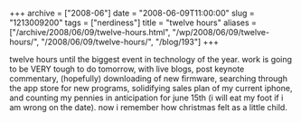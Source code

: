 +++
archive = ["2008-06"]
date = "2008-06-09T11:00:00"
slug = "1213009200"
tags = ["nerdiness"]
title = "twelve hours"
aliases = ["/archive/2008/06/09/twelve-hours.html", "/wp/2008/06/09/twelve-hours/", "/2008/06/09/twelve-hours/", "/blog/193"]
+++

twelve hours until the biggest event in technology of the year. work is
going to be VERY tough to do tomorrow, with live blogs, post keynote
commentary, (hopefully) downloading of new firmware, searching through the
app store for new programs, solidifying sales plan of my current iphone,
and counting my pennies in anticipation for june 15th (i will eat my foot
if i am wrong on the date). now i remember how christmas felt as a little
child.


